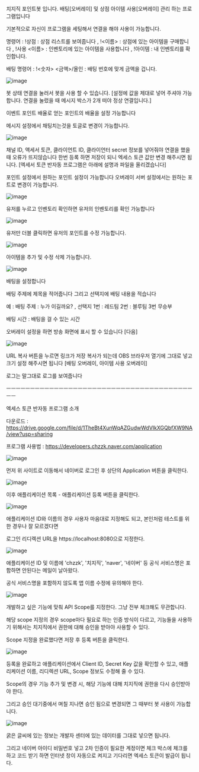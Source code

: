 치지직 포인트봇 입니다. 배팅[오버레이] 및 상점 아이템 사용[오버레이] 관리 하는 프로그램입니다

기본적으로 자신이 프로그램을 세팅해서 연결을 해야 사용이 가능합니다.

명령어 : !상점 : 상점 리스트를 보여줍니다 , !<이름> : 상점에 있는 아이템을 구매합니다 , !사용 <이름> : 인벤토리에 있는 아이템을 사용합니다 , !아이템 : 내 인벤토리를 확인합니다.

배팅 명령어 : !<숫자> <금액>/올인 : 배팅 번호에 맞게 금액을 겁니다.

![image](https://github.com/user-attachments/assets/2060cfe4-5767-46e5-8556-c0e99c3d4101)

봇 상태 연결을 눌러서 봇을 사용 할 수 있습니다. [설정에 값을 제대로 넣어 주셔야 가능합니다. 연결을 눌렀을 때 메시지 박스가 2개 떠야 정상 연결입니다.]

이벤트 포인트 배율로 얻는 포인트의 배율을 설정 가능합니다

메시지 설정에서 채팅치는것을 토글로 변경이 가능합니다.

![image](https://github.com/user-attachments/assets/c70a2477-4ff2-47a8-b8af-3743db9ae015)

채널 ID, 액세서 토큰, 클라이언트 ID, 클라이언터 secret 정보를 넣어줘야 연결을 했을 때 오류가 뜨지않습니다 한번 등록 하면 저장이 되니 엑세스 토큰 값만 변경 해주시면 됩니다. [엑세서 토큰 반자동 프로그램은 아래에 설명과 파일을 올리겠습니다]

포인트 설정에서 원하는 포인트 설정이 가능합니다 오버레이 서버 설정에서는 원하는 포트로 변경이 가능합니다.

![image](https://github.com/user-attachments/assets/32c9a8d6-a17d-4454-80cf-72e6c0883583)

유저를 누르고 인벤토리 확인하면 유저의 인벤토리를 확인 가능합니다

![image](https://github.com/user-attachments/assets/a340365d-e311-48e4-a251-b5edad4087da)

유저만 더블 클릭하면 유저의 포인트를 수정 가능합니다.

![image](https://github.com/user-attachments/assets/540b24ac-e1b1-49ff-af74-3ff0cec613e0)

아이템을 추가 및 수정 삭제 가능합니다.

![image](https://github.com/user-attachments/assets/e398417c-e33c-43d0-a377-455a0fe99843)

배팅을 설정합니다

배팅 주제에 제목을 적어줍니다 그리고 선택지에 배팅 내용을 적습니다 

예 : 배팅 주제 : 누가 이길까요? , 선택지 1번 : 레드팀 2번 : 블루팀 3번 무승부

배팅 시간 : 배팅을 걸 수 있는 시간

오버레이 설정을 하면 방송 화면에 표시 할 수 있습니다 [다음]

![image](https://github.com/user-attachments/assets/db50f503-45a5-460d-85dd-2f22459d880b)

URL 복사 버튼을 누르면 링크가 저장 복사가 되는데 OBS 브라우저 열기에 그대로 넣고 크기 설정 해주시면 됩니다 [배팅 오버레이, 아이템 사용 오버레이]

로그는 말그대로 로그를 보여줍니다

ㅡㅡㅡㅡㅡㅡㅡㅡㅡㅡㅡㅡㅡㅡㅡㅡㅡㅡㅡㅡㅡㅡㅡㅡㅡㅡㅡㅡㅡㅡㅡㅡㅡㅡㅡㅡㅡㅡㅡㅡㅡ

엑세스 토큰 반자동 프로그램 소개

다운로드 : https://drive.google.com/file/d/1TheBt4XunWqAZGudwWdVIkXGQbfXW9NA/view?usp=sharing

프로그램 사용법 : https://developers.chzzk.naver.com/application

 ![image](https://github.com/user-attachments/assets/bef2af4d-a21d-4b4b-8287-868d153b8d9f)

 먼저 위 사이트로 이동해서 네이버로 로그인 후 상단의 Application 버튼을 클릭한다.

![image](https://github.com/user-attachments/assets/50817bb4-58eb-41fd-8756-3f61164f7571)

이후 애플리케이션 목록 - 애플리케이션 등록 버튼을 클릭한다.

 ![image](https://github.com/user-attachments/assets/2f65dce7-af97-445a-8c76-3300060e71a9)

 애플리케이션 ID와 이름의 경우 사용자 마음대로 지정해도 되고, 본인처럼 테스트를 위한 경우나 잘 모르겠다면

로그인 리디렉션 URL을 https://localhost:8080으로 지정한다.

![image](https://github.com/user-attachments/assets/08490ae3-e0f4-4975-95e4-4486b1688282)

애플리케이션 ID 및 이름에 'chzzk', '치지직', 'naver', '네이버' 등 공식 서비스명은 포함하면 안된다는 메일이 날아왔다.

공식 서비스명을 포함하지 않도록 앱 이름 수정에 유의해야 한다.

![image](https://github.com/user-attachments/assets/cf4bf493-6efa-445f-b78b-44a12bb87cfd)

개발하고 싶은 기능에 맞춰 API Scope를 지정한다. 그냥 전부 체크해도 무관합니다.

해당 scope 지정의 경우 scope마다 필요로 하는 인증 방식이 다르고, 기능들을 사용하기 위해서는 치지직에서 권한에 대해 승인을 받아야 사용할 수 있다.

Scope 지정을 완료했다면 저장 후 등록 버튼을 클릭한다.

![image](https://github.com/user-attachments/assets/e266e3ff-f261-4598-986f-5a9047e727ab)

등록을 완료하고 애플리케이션에서 Client ID, Secret Key 값을 확인할 수 있고, 애플리케이션 이름, 리디렉션 URL, Scope 정보도 수정해 줄 수 있다.

Scope의 경우 기능 추가 및 변경 시, 해당 기능에 대해 치지직에 권한을 다시 승인받아야 한다.

그리고 승인 대기중에서 며칠 지나면 승인 됨으로 변경되면 그 때부터 봇 사용이 가능합니다.

![image](https://github.com/user-attachments/assets/edba3fef-08d1-4ce5-a806-a99e68c1c9a8)

굵은 글씨에 있는 정보는 개발자 센터에 있는 데이터를 그대로 넣으면 됩니다.

그리고 네이버 아이디 비밀번호 넣고 2차 인증이 필요한 계정이면 체크 박스에 체크를 하고 코드 받기 하면 인터넷 창이 자동으로 켜지고 기다리면 엑세스 토큰이 발급이 됩니다.
